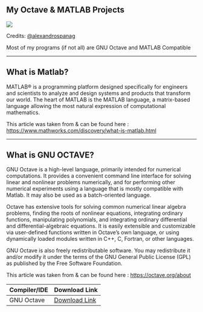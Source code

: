 My Octave & MATLAB Projects
-----------

<img src="https://img.shields.io/bower/l/mi">


Credits: [@alexandrospanag](https://github.com/alexandrospanag)


Most of my programs (if not all) are GNU Octave and MATLAB Compatible

---------------
What is Matlab? 
--------------
MATLAB® is a programming platform designed specifically for engineers and scientists to analyze and design systems and products that transform our world. The heart of MATLAB is the MATLAB language, a matrix-based language allowing the most natural expression of computational mathematics.

This article was taken from & can be found here  : https://www.mathworks.com/discovery/what-is-matlab.html


------------------------
What is GNU OCTAVE?
-----------------------

GNU Octave is a high-level language, primarily intended for numerical computations. It provides a convenient command line interface for solving linear and nonlinear problems numerically, and for performing other numerical experiments using a language that is mostly compatible with Matlab. It may also be used as a batch-oriented language.

Octave has extensive tools for solving common numerical linear algebra problems, finding the roots of nonlinear equations, integrating ordinary functions, manipulating polynomials, and integrating ordinary differential and differential-algebraic equations. It is easily extensible and customizable via user-defined functions written in Octave’s own language, or using dynamically loaded modules written in C++, C, Fortran, or other languages.

GNU Octave is also freely redistributable software. You may redistribute it and/or modify it under the terms of the GNU General Public License (GPL) as published by the Free Software Foundation.

This article was taken from & can be found here : https://octave.org/about


| Compiler/IDE | Download Link |
| --------------- | ---------------- |
| GNU Octave | [Download Link](https://www.gnu.org/software/octave/download) |
